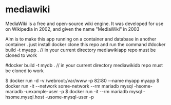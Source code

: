 # mediawiki
MediaWiki is a free and open-source wiki engine. It was developed for use on Wikipedia in 2002, and given the name "MediaWiki" in 2003

Aim is to make this app running on a container and database in another container .
just install docker 
clone this repo and run the command
#docker build -t myapp .                   // in your current directory mediawikiapp repo must be cloned to work

#docker build -t mydb .                    // in your current directory mediawikidb repo must be cloned to work



$ docker run -d -v /webroot:/var/www -p 82:80 --name myapp myapp
$ docker run -it --network some-network --rm mariadb mysql -hsome-mariadb -uexample-user -p
$ docker run -it --rm mariadb mysql -hsome.mysql.host -usome-mysql-user -p
